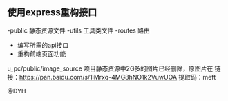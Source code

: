 ## 使用express重构接口
-public 静态资源文件
-utils 工具类文件
-routes 路由

* 编写所需的api接口
* 重构前端页面功能

u_pc/public/image_source
项目静态资源中2G多的图片已经删除，原图片在
链接：https://pan.baidu.com/s/1iMrxq-4MG8hNO1k2VuwUOA 
提取码：meft 

@DYH